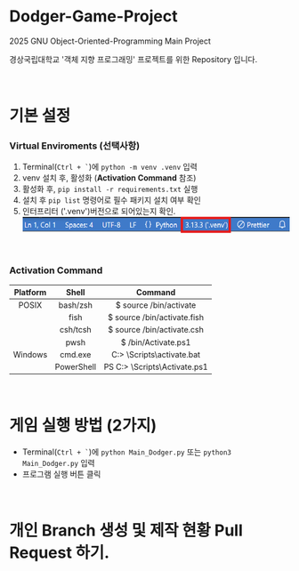 # Dodger-Game-Project
2025 GNU Object-Oriented-Programming Main Project

경상국립대학교 '객체 지향 프로그래밍' 프로젝트를 위한 Repository 입니다.

<br>

# 기본 설정
### Virtual Enviroments (선택사항)
 1. Terminal(`` Ctrl + ` ``)에 `python -m venv .venv` 입력
 2. venv 설치 후, 활성화 (**Activation Command** 참조)
 3. 활성화 후, `pip install -r requirements.txt` 실행
 4. 설치 후 `pip list` 명령어로 필수 패키지 설치 여부 확인
 5. 인터프리터 ('.venv')버전으로 되어있는지 확인.
![alt text](image.png)

<br>

### **Activation Command**
| Platform |    Shell   |               Command               |
|:--------:|:----------:|:-----------------------------------:|
| POSIX    | bash/zsh   | $ source <venv>/bin/activate        |
|          | fish       | $ source <venv>/bin/activate.fish   |
|          | csh/tcsh   | $ source <venv>/bin/activate.csh    |
|          | pwsh       | $ <venv>/bin/Activate.ps1           |
| Windows  | cmd.exe    | C:\> <venv>\Scripts\activate.bat    |
|          | PowerShell | PS C:\> <venv>\Scripts\Activate.ps1 |

<br>

# 게임 실행 방법 (2가지)
 - Terminal(`` Ctrl + ` ``)에 `python Main_Dodger.py` 또는 `python3 Main_Dodger.py` 입력
 - 프로그램 실행 버튼 클릭

<br>

# 개인 Branch 생성 및 제작 현황 Pull Request 하기.